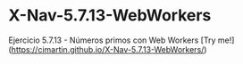 # X-Nav-5.7.13-WebWorkers
Ejercicio 5.7.13 - Números primos con Web Workers
[Try me!] (https://cimartin.github.io/X-Nav-5.7.13-WebWorkers/)
